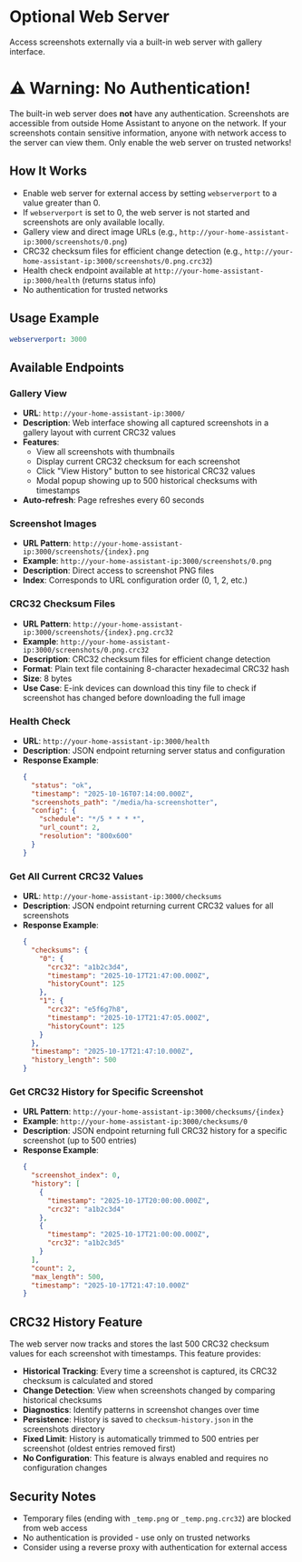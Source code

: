 # Optional Web Server

Access screenshots externally via a built-in web server with gallery interface.

# ⚠️ **Warning: No Authentication!**

The built-in web server does **not** have any authentication. Screenshots are accessible from outside Home Assistant to anyone on the network. If your screenshots contain sensitive information, anyone with network access to the server can view them. Only enable the web server on trusted networks!

## How It Works
- Enable web server for external access by setting `webserverport` to a value greater than 0.
- If `webserverport` is set to 0, the web server is not started and screenshots are only available locally.
- Gallery view and direct image URLs (e.g., `http://your-home-assistant-ip:3000/screenshots/0.png`)
- CRC32 checksum files for efficient change detection (e.g., `http://your-home-assistant-ip:3000/screenshots/0.png.crc32`)
- Health check endpoint available at `http://your-home-assistant-ip:3000/health` (returns status info)
- No authentication for trusted networks

## Usage Example
```yaml
webserverport: 3000
```

## Available Endpoints

### Gallery View
- **URL**: `http://your-home-assistant-ip:3000/`
- **Description**: Web interface showing all captured screenshots in a gallery layout with current CRC32 values
- **Features**:
  - View all screenshots with thumbnails
  - Display current CRC32 checksum for each screenshot
  - Click "View History" button to see historical CRC32 values
  - Modal popup showing up to 500 historical checksums with timestamps
- **Auto-refresh**: Page refreshes every 60 seconds

### Screenshot Images
- **URL Pattern**: `http://your-home-assistant-ip:3000/screenshots/{index}.png`
- **Example**: `http://your-home-assistant-ip:3000/screenshots/0.png`
- **Description**: Direct access to screenshot PNG files
- **Index**: Corresponds to URL configuration order (0, 1, 2, etc.)

### CRC32 Checksum Files
- **URL Pattern**: `http://your-home-assistant-ip:3000/screenshots/{index}.png.crc32`
- **Example**: `http://your-home-assistant-ip:3000/screenshots/0.png.crc32`
- **Description**: CRC32 checksum files for efficient change detection
- **Format**: Plain text file containing 8-character hexadecimal CRC32 hash
- **Size**: 8 bytes
- **Use Case**: E-ink devices can download this tiny file to check if screenshot has changed before downloading the full image

### Health Check
- **URL**: `http://your-home-assistant-ip:3000/health`
- **Description**: JSON endpoint returning server status and configuration
- **Response Example**:
  ```json
  {
    "status": "ok",
    "timestamp": "2025-10-16T07:14:00.000Z",
    "screenshots_path": "/media/ha-screenshotter",
    "config": {
      "schedule": "*/5 * * * *",
      "url_count": 2,
      "resolution": "800x600"
    }
  }
  ```

### Get All Current CRC32 Values
- **URL**: `http://your-home-assistant-ip:3000/checksums`
- **Description**: JSON endpoint returning current CRC32 values for all screenshots
- **Response Example**:
  ```json
  {
    "checksums": {
      "0": {
        "crc32": "a1b2c3d4",
        "timestamp": "2025-10-17T21:47:00.000Z",
        "historyCount": 125
      },
      "1": {
        "crc32": "e5f6g7h8",
        "timestamp": "2025-10-17T21:47:05.000Z",
        "historyCount": 125
      }
    },
    "timestamp": "2025-10-17T21:47:10.000Z",
    "history_length": 500
  }
  ```

### Get CRC32 History for Specific Screenshot
- **URL Pattern**: `http://your-home-assistant-ip:3000/checksums/{index}`
- **Example**: `http://your-home-assistant-ip:3000/checksums/0`
- **Description**: JSON endpoint returning full CRC32 history for a specific screenshot (up to 500 entries)
- **Response Example**:
  ```json
  {
    "screenshot_index": 0,
    "history": [
      {
        "timestamp": "2025-10-17T20:00:00.000Z",
        "crc32": "a1b2c3d4"
      },
      {
        "timestamp": "2025-10-17T21:00:00.000Z",
        "crc32": "a1b2c3d5"
      }
    ],
    "count": 2,
    "max_length": 500,
    "timestamp": "2025-10-17T21:47:10.000Z"
  }
  ```

## CRC32 History Feature

The web server now tracks and stores the last 500 CRC32 checksum values for each screenshot with timestamps. This feature provides:

- **Historical Tracking**: Every time a screenshot is captured, its CRC32 checksum is calculated and stored
- **Change Detection**: View when screenshots changed by comparing historical checksums
- **Diagnostics**: Identify patterns in screenshot changes over time
- **Persistence**: History is saved to `checksum-history.json` in the screenshots directory
- **Fixed Limit**: History is automatically trimmed to 500 entries per screenshot (oldest entries removed first)
- **No Configuration**: This feature is always enabled and requires no configuration changes

## Security Notes

- Temporary files (ending with `_temp.png` or `_temp.png.crc32`) are blocked from web access
- No authentication is provided - use only on trusted networks
- Consider using a reverse proxy with authentication for external access
